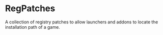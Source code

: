 # RegPatches

A collection of registry patches to allow launchers and addons to locate the installation path of a game.
